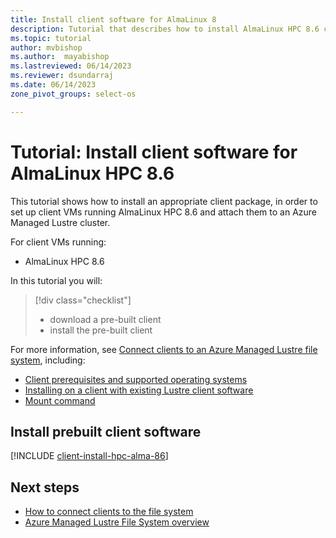 ```yaml
---
title: Install client software for AlmaLinux 8
description: Tutorial that describes how to install AlmaLinux HPC 8.6 client software for the Azure Managed Lustre File System.
ms.topic: tutorial
author: mvbishop
ms.author:  mayabishop
ms.lastreviewed: 06/14/2023
ms.reviewer: dsundarraj
ms.date: 06/14/2023
zone_pivot_groups: select-os

---
```


# Tutorial: Install client software for AlmaLinux HPC 8.6

This tutorial shows how to install an appropriate client package, in order to set up client VMs running AlmaLinux HPC 8.6 and attach them to an Azure Managed Lustre cluster.

For client VMs running:

* AlmaLinux HPC 8.6

In this tutorial you will:

> [!div class="checklist"]
> * download a pre-built client
> * install the pre-built client

For more information, see [Connect clients to an Azure Managed Lustre file system](connect-clients.md), including:

* [Client prerequisites and supported operating systems](connect-clients.md#client-prerequisites)
* [Installing on a client with existing Lustre client software](connect-clients.md#update-a-lustre-client-to-the-current-version)
* [Mount command](connect-clients.md#mount-command)

## Install prebuilt client software

[!INCLUDE [client-install-hpc-alma-86](includes/client-install-hpc-alma-86.md)]

## Next steps

* [How to connect clients to the file system](connect-clients.md)
* [Azure Managed Lustre File System overview](amlfs-overview.md)

